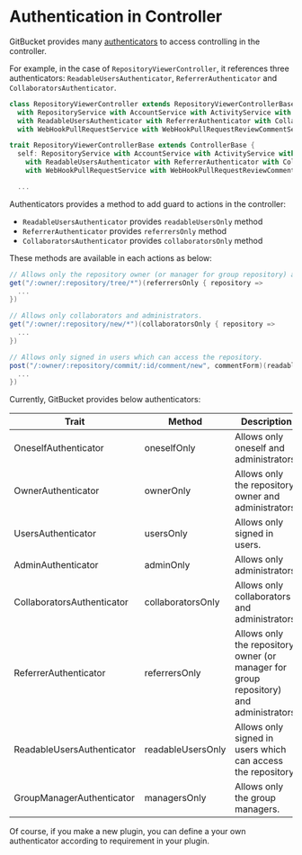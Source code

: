 Authentication in Controller
========
GitBucket provides many [authenticators](https://github.com/gitbucket/gitbucket/blob/master/src/main/scala/gitbucket/core/util/Authenticator.scala) to access controlling in the controller.

For example, in the case of `RepositoryViewerController`,
it references three authenticators: `ReadableUsersAuthenticator`, `ReferrerAuthenticator` and `CollaboratorsAuthenticator`.

```scala
class RepositoryViewerController extends RepositoryViewerControllerBase
  with RepositoryService with AccountService with ActivityService with IssuesService with WebHookService with CommitsService
  with ReadableUsersAuthenticator with ReferrerAuthenticator with CollaboratorsAuthenticator with PullRequestService with CommitStatusService
  with WebHookPullRequestService with WebHookPullRequestReviewCommentService

trait RepositoryViewerControllerBase extends ControllerBase {
  self: RepositoryService with AccountService with ActivityService with IssuesService with WebHookService with CommitsService
    with ReadableUsersAuthenticator with ReferrerAuthenticator with CollaboratorsAuthenticator with PullRequestService with CommitStatusService
    with WebHookPullRequestService with WebHookPullRequestReviewCommentService =>

  ...
```

Authenticators provides a method to add guard to actions in the controller:

- `ReadableUsersAuthenticator` provides `readableUsersOnly` method
- `ReferrerAuthenticator` provides `referrersOnly` method
- `CollaboratorsAuthenticator` provides `collaboratorsOnly` method

These methods are available in each actions as below:

```scala
// Allows only the repository owner (or manager for group repository) and administrators.
get("/:owner/:repository/tree/*")(referrersOnly { repository =>
  ...
})

// Allows only collaborators and administrators.
get("/:owner/:repository/new/*")(collaboratorsOnly { repository =>
  ...
})

// Allows only signed in users which can access the repository.
post("/:owner/:repository/commit/:id/comment/new", commentForm)(readableUsersOnly { (form, repository) =>
  ...
})
```

Currently, GitBucket provides below authenticators:

|Trait                     | Method          | Description                                                                          |
|--------------------------|-----------------|--------------------------------------------------------------------------------------|
|OneselfAuthenticator      |oneselfOnly      |Allows only oneself and administrators.                                               |
|OwnerAuthenticator        |ownerOnly        |Allows only the repository owner and administrators.                                  |
|UsersAuthenticator        |usersOnly        |Allows only signed in users.                                                          |
|AdminAuthenticator        |adminOnly        |Allows only administrators.                                                           |
|CollaboratorsAuthenticator|collaboratorsOnly|Allows only collaborators and administrators.                                         |
|ReferrerAuthenticator     |referrersOnly    |Allows only the repository owner (or manager for group repository) and administrators.|
|ReadableUsersAuthenticator|readableUsersOnly|Allows only signed in users which can access the repository.                          |
|GroupManagerAuthenticator |managersOnly     |Allows only the group managers.                                                       |

Of course, if you make a new plugin, you can define a your own authenticator according to requirement in your plugin.
